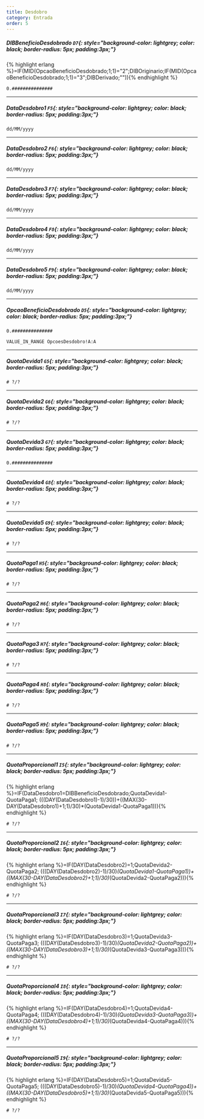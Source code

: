 ```yaml
---
title: Desdobro
category: Entrada
order: 5
---
```


##### **DIBBeneficioDesdobrado** `D7`{: style="background-color: lightgrey; color: black; border-radius: 5px; padding:3px;"}
{% highlight erlang %}=IF(MID(OpcaoBeneficioDesdobrado;1;1)="2";DIBOriginario;IF(MID(OpcaoBeneficioDesdobrado;1;1)="3";DIBDerivado;"")){% endhighlight %}


~~~
0.###############
~~~




* * *

##### **DataDesdobro1** `F5`{: style="background-color: lightgrey; color: black; border-radius: 5px; padding:3px;"}


~~~
dd/MM/yyyy
~~~




* * *

##### **DataDesdobro2** `F6`{: style="background-color: lightgrey; color: black; border-radius: 5px; padding:3px;"}


~~~
dd/MM/yyyy
~~~




* * *

##### **DataDesdobro3** `F7`{: style="background-color: lightgrey; color: black; border-radius: 5px; padding:3px;"}


~~~
dd/MM/yyyy
~~~




* * *

##### **DataDesdobro4** `F8`{: style="background-color: lightgrey; color: black; border-radius: 5px; padding:3px;"}


~~~
dd/MM/yyyy
~~~




* * *

##### **DataDesdobro5** `F9`{: style="background-color: lightgrey; color: black; border-radius: 5px; padding:3px;"}


~~~
dd/MM/yyyy
~~~




* * *

##### **OpcaoBeneficioDesdobrado** `D5`{: style="background-color: lightgrey; color: black; border-radius: 5px; padding:3px;"}


~~~
0.###############
~~~


~~~
VALUE_IN_RANGE OpcoesDesdobro!A:A
~~~



* * *

##### **QuotaDevida1** `G5`{: style="background-color: lightgrey; color: black; border-radius: 5px; padding:3px;"}


~~~
# ?/?
~~~




* * *

##### **QuotaDevida2** `G6`{: style="background-color: lightgrey; color: black; border-radius: 5px; padding:3px;"}


~~~
# ?/?
~~~




* * *

##### **QuotaDevida3** `G7`{: style="background-color: lightgrey; color: black; border-radius: 5px; padding:3px;"}


~~~
0.###############
~~~




* * *

##### **QuotaDevida4** `G8`{: style="background-color: lightgrey; color: black; border-radius: 5px; padding:3px;"}


~~~
# ?/?
~~~




* * *

##### **QuotaDevida5** `G9`{: style="background-color: lightgrey; color: black; border-radius: 5px; padding:3px;"}


~~~
# ?/?
~~~




* * *

##### **QuotaPaga1** `H5`{: style="background-color: lightgrey; color: black; border-radius: 5px; padding:3px;"}


~~~
# ?/?
~~~




* * *

##### **QuotaPaga2** `H6`{: style="background-color: lightgrey; color: black; border-radius: 5px; padding:3px;"}


~~~
# ?/?
~~~




* * *

##### **QuotaPaga3** `H7`{: style="background-color: lightgrey; color: black; border-radius: 5px; padding:3px;"}


~~~
# ?/?
~~~




* * *

##### **QuotaPaga4** `H8`{: style="background-color: lightgrey; color: black; border-radius: 5px; padding:3px;"}


~~~
# ?/?
~~~




* * *

##### **QuotaPaga5** `H9`{: style="background-color: lightgrey; color: black; border-radius: 5px; padding:3px;"}


~~~
# ?/?
~~~




* * *

##### **QuotaProporcional1** `I5`{: style="background-color: lightgrey; color: black; border-radius: 5px; padding:3px;"}
{% highlight erlang %}=IF(DataDesdobro1=DIBBeneficioDesdobrado;QuotaDevida1-QuotaPaga1;
(((DAY(DataDesdobro1)-1)/30))+((MAX(30-DAY(DataDesdobro1)+1;1)/30)*(QuotaDevida1-QuotaPaga1))){% endhighlight %}


~~~
# ?/?
~~~




* * *

##### **QuotaProporcional2** `I6`{: style="background-color: lightgrey; color: black; border-radius: 5px; padding:3px;"}
{% highlight erlang %}=IF(DAY(DataDesdobro2)=1;QuotaDevida2-QuotaPaga2;
(((DAY(DataDesdobro2)-1)/30)*(QuotaDevida1-QuotaPaga1))+((MAX(30-DAY(DataDesdobro2)+1;1)/30)*(QuotaDevida2-QuotaPaga2))){% endhighlight %}


~~~
# ?/?
~~~




* * *

##### **QuotaProporcional3** `I7`{: style="background-color: lightgrey; color: black; border-radius: 5px; padding:3px;"}
{% highlight erlang %}=IF(DAY(DataDesdobro3)=1;QuotaDevida3-QuotaPaga3;
(((DAY(DataDesdobro3)-1)/30)*(QuotaDevida2-QuotaPaga2))+((MAX(30-DAY(DataDesdobro3)+1;1)/30)*(QuotaDevida3-QuotaPaga3))){% endhighlight %}


~~~
# ?/?
~~~




* * *

##### **QuotaProporcional4** `I8`{: style="background-color: lightgrey; color: black; border-radius: 5px; padding:3px;"}
{% highlight erlang %}=IF(DAY(DataDesdobro4)=1;QuotaDevida4-QuotaPaga4;
(((DAY(DataDesdobro4)-1)/30)*(QuotaDevida3-QuotaPaga3))+((MAX(30-DAY(DataDesdobro4)+1;1)/30)*(QuotaDevida4-QuotaPaga4))){% endhighlight %}


~~~
# ?/?
~~~




* * *

##### **QuotaProporcional5** `I9`{: style="background-color: lightgrey; color: black; border-radius: 5px; padding:3px;"}
{% highlight erlang %}=IF(DAY(DataDesdobro5)=1;QuotaDevida5-QuotaPaga5;
(((DAY(DataDesdobro5)-1)/30)*(QuotaDevida4-QuotaPaga4))+((MAX(30-DAY(DataDesdobro5)+1;1)/30)*(QuotaDevida5-QuotaPaga5))){% endhighlight %}


~~~
# ?/?
~~~


